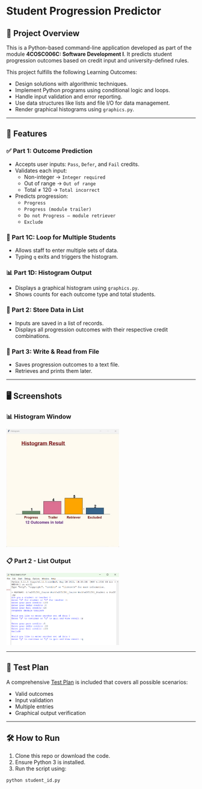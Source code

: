 # Student Progression Predictor

## 📌 Project Overview

This is a Python-based command-line application developed as part of the module **4COSC006C: Software Development I**. It predicts student progression outcomes based on credit input and university-defined rules.

This project fulfills the following Learning Outcomes:
- Design solutions with algorithmic techniques.
- Implement Python programs using conditional logic and loops.
- Handle input validation and error reporting.
- Use data structures like lists and file I/O for data management.
- Render graphical histograms using `graphics.py`.

---

## 🚀 Features

### ✅ Part 1: Outcome Prediction
- Accepts user inputs: `Pass`, `Defer`, and `Fail` credits.
- Validates each input:
  - Non-integer → `Integer required`
  - Out of range → `Out of range`
  - Total ≠ 120 → `Total incorrect`
- Predicts progression:
  - `Progress`
  - `Progress (module trailer)`
  - `Do not Progress – module retriever`
  - `Exclude`

### 🔁 Part 1C: Loop for Multiple Students
- Allows staff to enter multiple sets of data.
- Typing `q` exits and triggers the histogram.

### 📊 Part 1D: Histogram Output
- Displays a graphical histogram using `graphics.py`.
- Shows counts for each outcome type and total students.

### 📝 Part 2: Store Data in List
- Inputs are saved in a list of records.
- Displays all progression outcomes with their respective credit combinations.

### 💾 Part 3: Write & Read from File
- Saves progression outcomes to a text file.
- Retrieves and prints them later.

---

## 🖥️ Screenshots

### 📊 Histogram Window
<img src="Screenshots/Histogram.jpg" alt="Histogram Screenshot" width="300"/>

### 📋 Part 2 - List Output
<img src="Screenshots/list_output.png" alt="List Output Screenshot" width="300"/>

---

## 🧪 Test Plan

A comprehensive [Test Plan](./w2051581_Text%20Plan.docx) is included that covers all possible scenarios:
- Valid outcomes
- Input validation
- Multiple entries
- Graphical output verification

---

## 🛠️ How to Run

1. Clone this repo or download the code.
2. Ensure Python 3 is installed.
3. Run the script using:

```bash
python student_id.py
